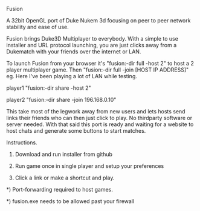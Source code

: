 Fusion



A 32bit OpenGL port of Duke Nukem 3d focusing on peer to peer network stability and ease of use.


Fusion brings Duke3D Multiplayer to everybody. With a simple to use installer and URL protocol launching, you are just clicks away from a Dukematch with your friends over the internet or LAN.


To launch Fusion from your browser it's "fusion:-dir full -host 2" to host a 2 player multiplayer game. Then "fusion:-dir full -join [HOST IP ADDRESS]"
eg. Here I've been playing a lot of LAN while testing.

player1 "fusion:-dir share -host 2"

player2 "fusion:-dir share -join 196.168.0.10"

This take most of the legwork away from new users and lets hosts send links their friends who can then just click to play. No thirdparty software or server needed. With that said this port is ready and waiting for a website to host chats and generate some buttons to start matches.


Instructions.
1. Download and run installer from github

2. Run game once in single player and setup your preferences

3. Click a link or make a shortcut and play.

*) Port-forwarding required to host games.

*) fusion.exe needs to be allowed past your firewall

